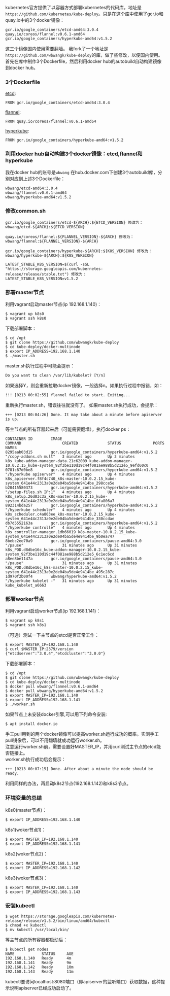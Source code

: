 kubernetes官方提供了以容器方式部署kubernetes的代码库，地址是```https://github.com/kubernetes/kube-deploy```。只是在这个库中使用了gcr.io和quay.io中的3个docker镜像：
```
gcr.io/google_containers/etcd-amd64:3.0.4
quay.io/coreos/flannel:v0.6.1-amd64
gcr.io/google_containers/hyperkube-amd64:v1.5.2
```
这三个镜像国内使用需要翻墙。
我fork了一个地址是```https://github.com/wbwangk/kube-deploy```的库，做了些修改，以便国内使用。首先在库中制作3个Dockerfile，然后利用docker hub的autobuild自动构建镜像到docker hub。
### 3个Dockerfile
[etcd](https://github.com/wbwangk/kube-deploy/blob/master/docker-multinode/hyperkube-amd64/Dockerfile):
```
FROM gcr.io/google_containers/etcd-amd64:3.0.4
```
[flannel](https://github.com/wbwangk/kube-deploy/blob/master/docker-multinode/flannel/Dockerfile):
```
FROM quay.io/coreos/flannel:v0.6.1-amd64
```
[hyperkube](https://github.com/wbwangk/kube-deploy/blob/master/docker-multinode/hyperkube-amd64/Dockerfile):
```
FROM gcr.io/google_containers/hyperkube-amd64:v1.5.2
```
### 利用docker hub自动构建3个docker镜像：etcd,flannel和hyperkube
我在docker hub的账号是```wbwang```
在hub.docker.com下创建3个autobuild库，分别对应到上述3个Dockerfile：
```
wbwang/etcd-amd64:3.0.4
wbwang/flannel:v0.6.1-amd64
wbwang/hyperkube-amd64:v1.5.2
```
### 修改common.sh
```
gcr.io/google_containers/etcd-${ARCH}:${ETCD_VERSION} 修改为：
wbwang/etcd-${ARCH}:${ETCD_VERSION} 
```
```
quay.io/coreos/flannel:${FLANNEL_VERSION}-${ARCH} 修改为：
wbwang/flannel:${FLANNEL_VERSION}-${ARCH}  
```
```
gcr.io/google_containers/hyperkube-${ARCH}:${K8S_VERSION} 修改为：
wbwang/hyperkube-${ARCH}:${K8S_VERSION}
```
```
LATEST_STABLE_K8S_VERSION=$(curl -sSL "https://storage.googleapis.com/kubernetes-release/release/stable.txt") 修改为：
LATEST_STABLE_K8S_VERSION=v1.5.2
```
### 部署master节点
利用vagrant启动master节点(ip 192.168.1.140)：
```
$ vagrant up k8s0
$ vagrant ssh k8s0
```
下载部署脚本：
```
$ cd /opt
$ git clone https://github.com/wbwangk/kube-deploy
$ cd kube-deploy/docker-multinode
$ export IP_ADDRESS=192.168.1.140
$ ./master.sh
```
master.sh执行过程中可能会提示：
```
Do you want to clean /var/lib/kubelet? [Y/n]
```
如果选择Y，则会重新拉取docker镜像，一般选择n。如果执行过程中报错，如：
```
!!! [0213 00:02:55] flannel failed to start. Exiting...
```
重新执行master.sh，错误往往就没有了。
如果master.sh执行成功，会提示：
```
+++ [0213 00:04:26] Done. It may take about a minute before apiserver is up.
```
等主节点的所有容器起来后（可能需要翻墙），执行docker ps：
```
CONTAINER ID        IMAGE                                             COMMAND                  CREATED             STATUS              PORTS               NAMES
8295aab03d15        gcr.io/google_containers/hyperkube-amd64:v1.5.2   "/copy-addons.sh mult"   3 minutes ago       Up 3 minutes                            k8s_kube-addon-manager-data.21c62009_kube-addon-manager-10.0.2.15_kube-system_92f3be110d19c44f081ae988b5d212e5_9efd60c0
0781c87d0be8        gcr.io/google_containers/hyperkube-amd64:v1.5.2   "/hyperkube apiserver"   4 minutes ago       Up 4 minutes                            k8s_apiserver.f8f4c740_k8s-master-10.0.2.15_kube-system_641e44c2313a0e2de04ba5de4e9414be_298cce5e
b20415580373        gcr.io/google_containers/hyperkube-amd64:v1.5.2   "/setup-files.sh IP:1"   4 minutes ago       Up 4 minutes                            k8s_setup.26d03c3a_k8s-master-10.0.2.15_kube-system_641e44c2313a0e2de04ba5de4e9414be_0fa806a7
892314bda257        gcr.io/google_containers/hyperkube-amd64:v1.5.2   "/hyperkube scheduler"   4 minutes ago       Up 4 minutes                            k8s_scheduler.c4a803ee_k8s-master-10.0.2.15_kube-system_641e44c2313a0e2de04ba5de4e9414be_330ccdae
db7d5552163a        gcr.io/google_containers/hyperkube-amd64:v1.5.2   "/hyperkube controlle"   4 minutes ago       Up 4 minutes                            k8s_controller-manager.1db66019_k8s-master-10.0.2.15_kube-system_641e44c2313a0e2de04ba5de4e9414be_9b0ea747
8bebc2ee70a9        gcr.io/google_containers/pause-amd64:3.0          "/pause"                 31 minutes ago      Up 31 minutes                           k8s_POD.d8dbe16c_kube-addon-manager-10.0.2.15_kube-system_92f3be110d19c44f081ae988b5d212e5_6c1ec6cd
a8ee8be1147a        gcr.io/google_containers/pause-amd64:3.0          "/pause"                 31 minutes ago      Up 31 minutes                           k8s_POD.d8dbe16c_k8s-master-10.0.2.15_kube-system_641e44c2313a0e2de04ba5de4e9414be_495c287c
1d970f2b00f4        wbwang/hyperkube-amd64:v1.5.2                     "/hyperkube kubelet -"   31 minutes ago      Up 31 minutes                           kube_kubelet_a6663
```
### 部署worker节点
利用vagrant启动worker节点(ip 192.168.1.141)：
```
$ vagrant up k8s1
$ vagrant ssh k8s1
```
（可选）测试一下主节点的etcd是否正常工作：
```
$ export MASTER_IP=192.168.1.140
$ curl $MASTER_IP:2379/version
{"etcdserver":"3.0.4","etcdcluster":"3.0.0"}
```
下载部署脚本：
```
$ cd /opt
$ git clone https://github.com/wbwangk/kube-deploy
$ cd kube-deploy/docker-multinode
$ docker pull wbwang/flannel:v0.6.1-amd64
$ docker pull wbwang/hyperkube-amd64:v1.5.2
$ export MASTER_IP=192.168.1.140
$ export IP_ADDRESS=192.168.1.141
$ ./worker.sh
```
如果节点上未安装docker引擎,可以用下列命令安装:
```
$ apt install docker.io
```
手工pull用到的两个docker镜像可以提高worker.sh运行成功的概率。实测手工pull镜像后，可以不用翻墙就成功运行worker.sh。  
注意运行worker.sh前，需要设置好MASTER_IP，并用curl测试主节点的etcd能否链接上。  
worker.sh执行成功后会提示：
```
+++ [0213 00:07:15] Done. After about a minute the node should be ready.
```
利用同样的办法，再启动k8s2节点(192.168.1.142)和k8s3节点。
### 环境变量的总结
k8s0(master节点)：
```
$ export IP_ADDRESS=192.168.1.140
```
k8s1(woker节点1)：
```
$ export MASTER_IP=192.168.1.140
$ export IP_ADDRESS=192.168.1.141
```
k8s2(woker节点2)：
```
$ export MASTER_IP=192.168.1.140
$ export IP_ADDRESS=192.168.1.142
```
k8s3(woker节点3)：
```
$ export MASTER_IP=192.168.1.140
$ export IP_ADDRESS=192.168.1.143
```
### 安装kubectl
```
$ wget https://storage.googleapis.com/kubernetes-release/release/v1.5.2/bin/linux/amd64/kubectl
$ chmod +x kubectl
$ mv kubectl /usr/local/bin/
```
等主节点的所有容器都启动后：
```
$ kubectl get nodes
NAME            STATUS     AGE
192.168.1.140   Ready      4m
192.168.1.141   Ready      9m
192.168.1.142   Ready      10m
192.168.1.143   Ready      11m
```
kubectl要访问localhost:8080端口（即apiserver的监听端口）获取数据，这种提示说明apiserver已经成功启动了。